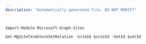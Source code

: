 ```yaml
---
description: "Automatically generated file. DO NOT MODIFY"
---
```


```powershellv2

Import-Module Microsoft.Graph.Sites

Get-MgSiteTermStoreSetRelation -SiteId $siteId -SetId $setId

```